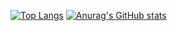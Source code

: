 


[![Top Langs](https://github-readme-stats.vercel.app/api/top-langs/?username=ScrimCreations&show_icons=true&theme=radical)]()
[![Anurag's GitHub stats](https://github-readme-stats.vercel.app/api?username=ScrimCreations&show_icons=true&theme=radical)]()
